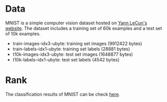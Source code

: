 # Data
MNIST is a simple computer vision dataset hosted on [Yann LeCun's website](http://yann.lecun.com/exdb/mnist/).
The dataset includes a training set of 60k examples and a test set of 10k examples.
* train-images-idx3-ubyte: training set images (9912422 bytes)
* train-labels-idx1-ubyte: training set labels (28881 bytes)
* t10k-images-idx3-ubyte: test set images (1648877 bytes)
* t10k-labels-idx1-ubyte: test set labels (4542 bytes)
# Rank
The classification results of MNIST can be check [here](http://rodrigob.github.io/are_we_there_yet/build/classification_datasets_results.html#4d4e495354).

